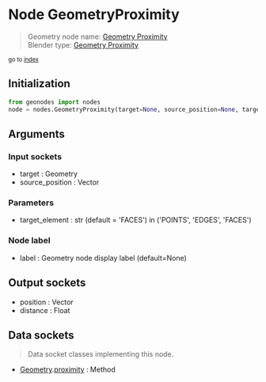 
# Node GeometryProximity

> Geometry node name: [Geometry Proximity](https://docs.blender.org/manual/en/latest/modeling/geometry_nodes/geometry/geometry_proximity.html)<br>
  Blender type: [Geometry Proximity](https://docs.blender.org/api/current/bpy.types.GeometryNodeProximity.html)
  
<sub>go to [index](/docs/index.md)</sub>

## Initialization

```python
from geonodes import nodes
node = nodes.GeometryProximity(target=None, source_position=None, target_element='FACES', label=None)
```



## Arguments


### Input sockets

- target : Geometry
- source_position : Vector

### Parameters

- target_element : str (default = 'FACES') in ('POINTS', 'EDGES', 'FACES')

### Node label

- label : Geometry node display label (default=None)

## Output sockets

- position : Vector
- distance : Float

## Data sockets

> Data socket classes implementing this node.
  
  
- [Geometry](/docs/sockets/Geometry.md).[proximity](/docs/sockets/Geometry.md#proximity) : Method
  
